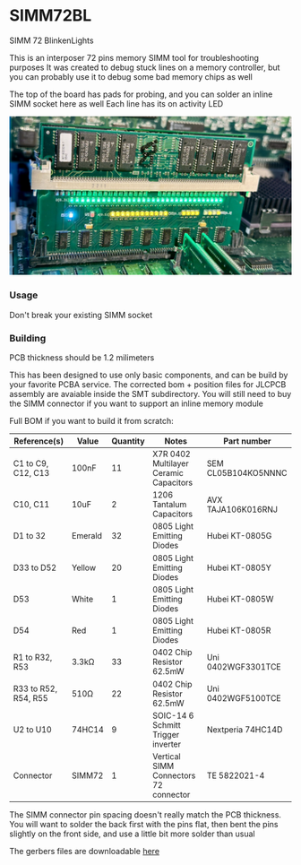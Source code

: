 # SIMM72BL

SIMM 72 BlinkenLights

This is an interposer 72 pins memory SIMM tool for troubleshooting purposes
It was created to debug stuck lines on a memory controller, but you can probably use it to debug some bad memory chips as well

The top of the board has pads for probing, and you can solder an inline SIMM socket here as well
Each line has its on activity LED

![SIMM72BL](Images/SIMM72BL.jpeg)

### Usage

Don't break your existing SIMM socket

### Building

PCB thickness should be 1.2 milimeters 

This has been designed to use only basic components, and can be build by your favorite PCBA service.
The corrected bom + position files for JLCPCB assembly are avaiable inside the SMT subdirectory. You will still need to buy the SIMM connector if you want to support an inline memory module

Full BOM if you want to build it from scratch:

| Reference(s)          | Value      | Quantity | Notes                                  | Part number           |
|-----------------------|------------|----------|----------------------------------------|-----------------------|
| C1 to C9, C12, C13    | 100nF      | 11       | X7R 0402 Multilayer Ceramic Capacitors | SEM CL05B104KO5NNNC   |
| C10, C11              | 10uF       | 2        | 1206 Tantalum Capacitors               | AVX TAJA106K016RNJ    |
| D1 to 32              | Emerald    | 32       | 0805 Light Emitting Diodes             | Hubei KT-0805G        |
| D33 to D52            | Yellow     | 20       | 0805 Light Emitting Diodes             | Hubei KT-0805Y        |
| D53                   | White      | 1        | 0805 Light Emitting Diodes             | Hubei KT-0805W        |
| D54                   | Red        | 1        | 0805 Light Emitting Diodes             | Hubei KT-0805R        |
| R1 to R32, R53        | 3.3kΩ      | 33       | 0402 Chip Resistor 62.5mW              | Uni 0402WGF3301TCE    |
| R33 to R52, R54, R55  | 510Ω       | 22       | 0402 Chip Resistor 62.5mW              | Uni 0402WGF5100TCE    |
| U2 to U10             | 74HC14     | 9        | SOIC-14 6 Schmitt Trigger inverter     | Nextperia 74HC14D     |
| Connector             | SIMM72     | 1        | Vertical SIMM Connectors 72 connector  | TE 5822021-4          |

The SIMM connector pin spacing doesn't really match the PCB thickness. You will want to solder the back first with the pins flat, then bent the pins slightly on the front side, and use a little bit more solder than usual

The gerbers files are downloadable [here](https://github.com/demik/oldworld/releases/download/SIMM72BL%2Fv1.1.0/SIMM72BL.zip)